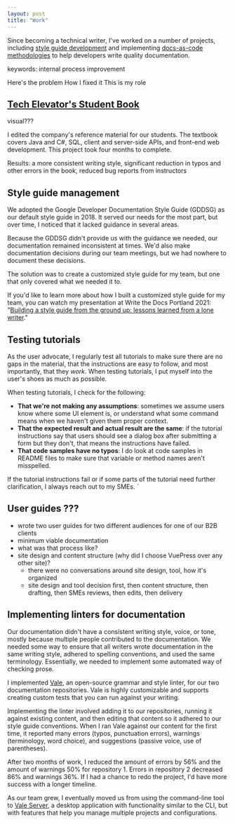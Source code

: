 ```yaml
---
layout: post
title: "Work"
---
```


Since becoming a technical writer, I've worked on a number of projects, including [style guide development](#style-guide-management) and implementing [docs-as-code methodologies](#implementing-linters-for-documentation) to help developers write quality documentation.

keywords: internal process improvement

Here's the problem
How I fixed it
This is my role

## [Tech Elevator's Student Book](https://book.techelevator.com)

visual???

I edited the company's reference material for our students. The textbook covers Java and C#, SQL, client and server-side APIs, and front-end web development. This project took four months to complete.

Results: a more consistent writing style, significant reduction in typos and other errors in the book, reduced bug reports from instructors

## Style guide management

We adopted the Google Developer Documentation Style Guide (GDDSG) as our default style guide in 2018. It served our needs for the most part, but over time, I noticed that it lacked guidance in several areas.

Because the GDDSG didn't provide us with the guidance we needed, our documentation remained inconsistent at times. We'd also make documentation decisions during our team meetings, but we had nowhere to document these decisions.

The solution was to create a customized style guide for my team, but one that only covered what we needed it to.

If you'd like to learn more about how I built a customized style guide for my team, you can watch my presentation at Write the Docs Portland 2021: "[Building a style guide from the ground up: lessons learned from a lone writer](https://www.youtube.com/watch?v=PkK1lowfeFU)."


## Testing tutorials

As the user advocate, I regularly test all tutorials to make sure there are no gaps in the material, that the instructions are easy to follow, and most importantly, that they *work*. When testing tutorials, I put myself into the user's shoes as much as possible.

When testing tutorials, I check for the following:

* **That we're not making any assumptions**: sometimes we assume users know where some UI element is, or understand what some command means when we haven't given them proper context.
* **That the expected result and actual result are the same**: if the tutorial instructions say that users should see a dialog box after submitting a form but they don't, that means the instructions have failed.
* **That code samples have no typos**: I do look at code samples in README files to make sure that variable or method names aren't misspelled.

If the tutorial instructions fail or if some parts of the tutorial need further clarification, I always reach out to my SMEs. `
## User guides ???

* wrote two user guides for two different audiences for one of our B2B clients
* minimum viable documentation
* what was that process like?
* site design and content structure (why did I choose VuePress over any other site)?
  * there were no conversations around site design, tool, how it's organized
  * site design and tool decision first, then content structure, then drafting, then SMEs reviews, then edits, then delivery


## Implementing linters for documentation

Our documentation didn't have a consistent writing style, voice, or tone, mostly because multiple people contributed to the documentation. We needed some way to ensure that all writers wrote documentation in the same writing style, adhered to spelling conventions, and used the same terminology. Essentially, we needed to implement some automated way of checking prose.

I implemented [Vale](https://errata.ai), an open-source grammar and style linter, for our two documentation repositories. Vale is highly customizable and supports creating custom tests that you can run against your writing.

Implementing the linter involved adding it to our repositories, running it against existing content, and then editing that content so it adhered to our style guide conventions. When I ran Vale against our content for the first time, it reported many errors (typos, punctuation errors), warnings (terminology, word choice), and suggestions (passive voice, use of parentheses).

After two months of work, I reduced the amount of errors by 56% and the amount of warnings 50% for repository 1. Errors in repository 2 decreased 86% and warnings 36%. If I had a chance to redo the project, I'd have more success with a longer timeline.

As our team grew, I eventually moved us from using the command-line tool to [Vale Server](https://docs.errata.ai/vale-server/install/), a desktop application with functionality similar to the CLI, but with features that help you manage multiple projects and configurations.